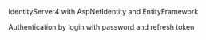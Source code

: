 IdentityServer4 with AspNetIdentity and EntityFramework

Authentication by login with password and refresh token
